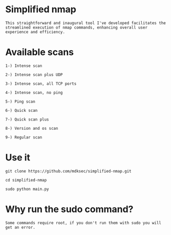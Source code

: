 # Simplified nmap

    This straightforward and inaugural tool I've developed facilitates the streamlined execution of nmap commands, enhancing overall user experience and efficiency.

# Available scans

    1-) Intense scan
    
    2-) Intense scan plus UDP
    
    3-) Intense scan, all TCP ports
    
    4-) Intense scan, no ping

    5-) Ping scan

    6-) Quick scan

    7-) Quick scan plus

    8-) Version and os scan

    9-) Regular scan

# Use it

    git clone https://github.com/mdksec/simplified-nmap.git
    
    cd simplified-nmap

    sudo python main.py

# Why run the sudo command?

    Some commands require root, if you don't run them with sudo you will get an error.
